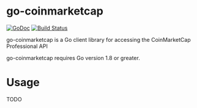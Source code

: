 # go-coinmarketcap
[![GoDoc](https://godoc.org/github.com/sharath/go-coinmarketcap/github?status.svg)](https://godoc.org/github.com/sharath/go-coinmarketcap) [![Build Status](https://travis-ci.org/sharath/go-coinmarketcap.svg?branch=master)](https://travis-ci.org/sharath/go-coinmarketcap)

go-coinmarketcap is a Go client library for accessing the CoinMarketCap Professional API

go-coinmarketcap requires Go version 1.8 or greater.

# Usage

TODO